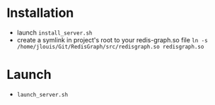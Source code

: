 # Installation
- launch `install_server.sh`
- create a symlink in project's root to your redis-graph.so file
`ln -s  /home/jlouis/Git/RedisGraph/src/redisgraph.so redisgraph.so`

# Launch
- `launch_server.sh`

